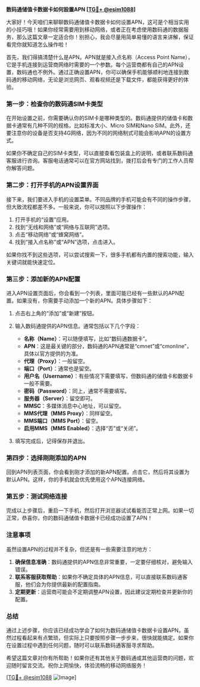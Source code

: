**数码通储值卡数据卡如何設置APN [[TG💪+ @esim1088](https://t.me/s/esim1088)]**

大家好！今天咱们来聊聊数码通储值卡数据卡如何设置APN，这可是个相当实用的小技巧哦！如果你经常需要用到移动网络，或者正在考虑使用数码通的数据服务，那么这篇文章一定适合你！别担心，我会尽量用简单易懂的语言来讲解，保证看完你就知道怎么操作啦！

首先，我们得搞清楚什么是APN。APN就是接入点名称（Access Point Name），它是手机连接到运营商网络时需要的一个参数。每个运营商都有自己的APN设置，数码通也不例外。通过正确设置APN，你可以确保手机能够顺利地连接到数码通的移动网络，无论是浏览网页、观看视频还是下载文件，都能获得更好的体验。

### 第一步：检查你的数码通SIM卡类型

在开始设置之前，你需要确认你的SIM卡是哪种类型的。数码通提供的储值卡和数据卡通常有几种不同的规格，比如标准大小、Micro SIM和Nano SIM。此外，还要注意你的设备是否支持4G网络，因为不同的网络制式可能会影响APN的设置方式。

如果你不确定自己的SIM卡类型，可以直接查看包装盒上的说明，或者联系数码通客服进行咨询。客服电话通常可以在官方网站找到，拨打后会有专门的工作人员帮你解答问题。

### 第二步：打开手机的APN设置界面

接下来，我们要进入手机的设置菜单。不同品牌的手机可能会有不同的操作步骤，但大致流程都差不多。一般来说，你可以按照以下步骤操作：

1. 打开手机的“设置”应用。
2. 找到“无线和网络”或“网络与互联网”选项。
3. 点击“移动网络”或“蜂窝网络”。
4. 找到“接入点名称”或“APN”选项，点击进入。

如果你找不到这些选项，可以尝试搜索一下，很多手机都有内置的搜索功能，输入关键词就能快速定位。

### 第三步：添加新的APN配置

进入APN设置页面后，你会看到一个列表，里面可能已经有一些默认的APN配置。如果没有，你需要手动添加一个新的APN。具体步骤如下：

1. 点击右上角的“添加”或“新建”按钮。
2. 输入数码通提供的APN信息。通常包括以下几个字段：
   - **名称（Name）**：可以随便填写，比如“数码通数据卡”。
   - **APN**：这是最关键的部分，数码通的APN通常是“cmnet”或“cmonline”，具体以官方提供的为准。
   - **代理（Proxy）**：一般留空。
   - **端口（Port）**：通常也是留空。
   - **用户名（Username）**：有些情况下需要填写，但数码通的储值卡和数据卡一般不需要。
   - **密码（Password）**：同上，通常不需要填写。
   - **服务器（Server）**：留空即可。
   - **MMSC**：多媒体消息中心地址，可以留空。
   - **MMS代理（MMS Proxy）**：同样留空。
   - **MMS端口（MMS Port）**：留空。
   - **启用MMS（MMS Enabled）**：选择“否”或“关闭”。

3. 填写完成后，记得保存并退出。

### 第四步：选择刚刚添加的APN

回到APN列表页面，你会看到刚才添加的新APN配置。点击它，然后将其设置为默认APN。这样，你的手机就会优先使用这个APN连接网络。

### 第五步：测试网络连接

完成以上步骤后，重启一下手机，然后打开浏览器试试看能否正常上网。如果一切正常，恭喜你，你的数码通储值卡数据卡已经成功设置了APN！

### 注意事项

虽然设置APN的过程并不复杂，但还是有一些需要注意的地方：

1. **确保信息准确**：数码通提供的APN信息非常重要，一定要仔细核对，避免输入错误。
2. **联系客服获取帮助**：如果你不确定具体的APN信息，可以直接联系数码通客服，他们会为你提供最新的配置指南。
3. **定期更新**：运营商可能会不定期调整APN设置，因此建议定期检查并更新你的配置。

### 总结

通过上述步骤，你应该已经成功学会了如何为数码通储值卡数据卡设置APN。虽然过程看起来有点繁琐，但实际上只要按照步骤一步步来，很快就能搞定。如果你在设置过程中遇到任何问题，随时可以联系数码通客服寻求帮助。

希望这篇文章对你有所帮助！如果你还有其他关于数码通或其他运营商的问题，欢迎随时留言交流。祝你上网愉快，体验流畅的移动网络服务！

[[TG💪+ @esim1088](https://t.me/s/esim1088) ![Image](https://i.postimg.cc/4NQfJmqS/Snipaste-2025-05-13-00-14-12.png)]